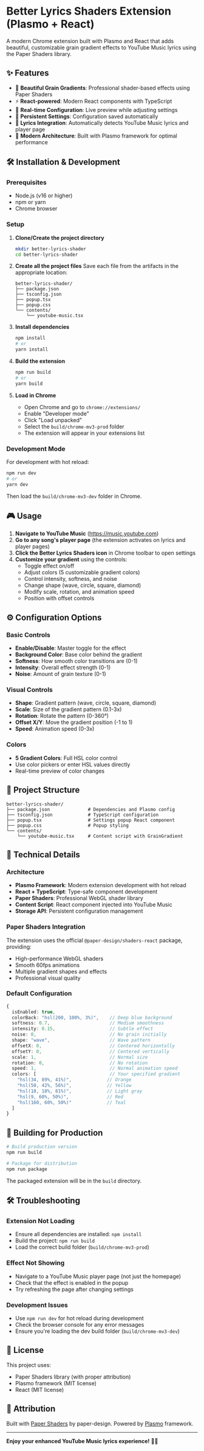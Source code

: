 # Better Lyrics Shaders Extension (Plasmo + React)

A modern Chrome extension built with Plasmo and React that adds beautiful, customizable grain gradient effects to YouTube Music lyrics using the Paper Shaders library.

## ✨ Features

- 🎨 **Beautiful Grain Gradients**: Professional shader-based effects using Paper Shaders
- ⚡ **React-powered**: Modern React components with TypeScript
- 🔧 **Real-time Configuration**: Live preview while adjusting settings
- 💾 **Persistent Settings**: Configuration saved automatically
- 🎵 **Lyrics Integration**: Automatically detects YouTube Music lyrics and player page
- 🚀 **Modern Architecture**: Built with Plasmo framework for optimal performance

## 🛠️ Installation & Development

### Prerequisites
- Node.js (v16 or higher)
- npm or yarn
- Chrome browser

### Setup

1. **Clone/Create the project directory**
   ```bash
   mkdir better-lyrics-shader
   cd better-lyrics-shader
   ```

2. **Create all the project files**
   Save each file from the artifacts in the appropriate location:
   ```
   better-lyrics-shader/
   ├── package.json
   ├── tsconfig.json
   ├── popup.tsx
   ├── popup.css
   └── contents/
       └── youtube-music.tsx
   ```

3. **Install dependencies**
   ```bash
   npm install
   # or
   yarn install
   ```

4. **Build the extension**
   ```bash
   npm run build
   # or
   yarn build
   ```

5. **Load in Chrome**
   - Open Chrome and go to `chrome://extensions/`
   - Enable "Developer mode"
   - Click "Load unpacked"
   - Select the `build/chrome-mv3-prod` folder
   - The extension will appear in your extensions list

### Development Mode

For development with hot reload:

```bash
npm run dev
# or
yarn dev
```

Then load the `build/chrome-mv3-dev` folder in Chrome.

## 🎮 Usage

1. **Navigate to YouTube Music** (https://music.youtube.com)
2. **Go to any song's player page** (the extension activates on lyrics and player pages)
3. **Click the Better Lyrics Shaders icon** in Chrome toolbar to open settings
4. **Customize your gradient** using the controls:
   - Toggle effect on/off
   - Adjust colors (5 customizable gradient colors)
   - Control intensity, softness, and noise
   - Change shape (wave, circle, square, diamond)
   - Modify scale, rotation, and animation speed
   - Position with offset controls

## ⚙️ Configuration Options

### Basic Controls
- **Enable/Disable**: Master toggle for the effect
- **Background Color**: Base color behind the gradient
- **Softness**: How smooth color transitions are (0-1)
- **Intensity**: Overall effect strength (0-1)
- **Noise**: Amount of grain texture (0-1)

### Visual Controls
- **Shape**: Gradient pattern (wave, circle, square, diamond)
- **Scale**: Size of the gradient pattern (0.1-3x)
- **Rotation**: Rotate the pattern (0-360°)
- **Offset X/Y**: Move the gradient position (-1 to 1)
- **Speed**: Animation speed (0-3x)

### Colors
- **5 Gradient Colors**: Full HSL color control
- Use color pickers or enter HSL values directly
- Real-time preview of color changes

## 📁 Project Structure

```
better-lyrics-shader/
├── package.json              # Dependencies and Plasmo config
├── tsconfig.json             # TypeScript configuration
├── popup.tsx                 # Settings popup React component
├── popup.css                 # Popup styling
└── contents/
    └── youtube-music.tsx     # Content script with GrainGradient
```

## 🔧 Technical Details

### Architecture
- **Plasmo Framework**: Modern extension development with hot reload
- **React + TypeScript**: Type-safe component development
- **Paper Shaders**: Professional WebGL shader library
- **Content Script**: React component injected into YouTube Music
- **Storage API**: Persistent configuration management

### Paper Shaders Integration
The extension uses the official `@paper-design/shaders-react` package, providing:
- High-performance WebGL shaders
- Smooth 60fps animations
- Multiple gradient shapes and effects
- Professional visual quality

### Default Configuration
```typescript
{
  isEnabled: true,
  colorBack: "hsl(200, 100%, 3%)",    // Deep blue background
  softness: 0.7,                      // Medium smoothness
  intensity: 0.15,                    // Subtle effect
  noise: 0,                           // No grain initially
  shape: "wave",                      // Wave pattern
  offsetX: 0,                         // Centered horizontally
  offsetY: 0,                         // Centered vertically
  scale: 1,                           // Normal size
  rotation: 0,                        // No rotation
  speed: 1,                           // Normal animation speed
  colors: [                           // Your specified gradient
    "hsl(34, 89%, 41%)",             // Orange
    "hsl(50, 42%, 56%)",             // Yellow
    "hsl(18, 18%, 81%)",             // Light gray
    "hsl(9, 60%, 50%)",              // Red
    "hsl(160, 60%, 50%)"             // Teal
  ]
}
```

## 🚀 Building for Production

```bash
# Build production version
npm run build

# Package for distribution
npm run package
```

The packaged extension will be in the `build` directory.

## 🛠️ Troubleshooting

### Extension Not Loading
- Ensure all dependencies are installed: `npm install`
- Build the project: `npm run build`
- Load the correct build folder (`build/chrome-mv3-prod`)

### Effect Not Showing
- Navigate to a YouTube Music player page (not just the homepage)
- Check that the effect is enabled in the popup
- Try refreshing the page after changing settings

### Development Issues
- Use `npm run dev` for hot reload during development
- Check the browser console for any error messages
- Ensure you're loading the dev build folder (`build/chrome-mv3-dev`)

## 📜 License

This project uses:
- Paper Shaders library (with proper attribution)
- Plasmo framework (MIT license)
- React (MIT license)

## 🙏 Attribution

Built with [Paper Shaders](https://github.com/paper-design/shaders) by paper-design. 
Powered by [Plasmo](https://www.plasmo.com/) framework.

---

**Enjoy your enhanced YouTube Music lyrics experience!** 🎵✨
